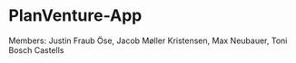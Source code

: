 # PlanVenture-App
Members: Justin Fraub ̈Öse, Jacob Møller Kristensen, Max Neubauer, Toni Bosch Castells
